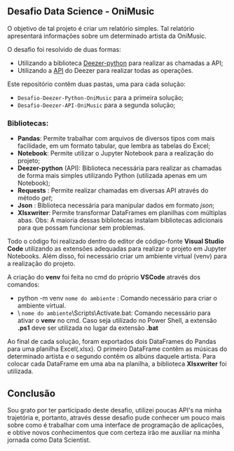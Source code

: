 ## Desafio Data Science - OniMusic ##

O objetivo de tal projeto é criar um relatório simples. Tal relatório apresentará informações sobre um determinado artista da OniMusic.

O desafio foi resolvido de duas formas:
- Utilizando a biblioteca [Deezer-python](https://deezer-python.readthedocs.io/en/stable/) para realizar as chamadas a API;
- Utilizando a [API](https://developers.deezer.com/api) do Deezer para realizar todas as operações.

Este repositório contêm duas pastas, uma para cada solução:
- `Desafio-Deezer-Python-OniMusic` para a primeira solução;
- `Desafio-Deezer-API-OniMusic` para a segunda solução;

### Bibliotecas:

- **Pandas**: Permite trabalhar com arquivos de diversos tipos com mais facilidade, em um formato tabular, que lembra as tabelas do Excel;
- **Notebook**: Permite utilizar o Jupyter Notebook para a realização do projeto;
- **Deezer-python** (API): Biblioteca necessária para realizar as chamadas de forma mais simples utilizando Python (utilizada apenas em um Notebook);
- **Requests** : Permite realizar chamadas em diversas API através do método _get_;
- **Json** : Biblioteca necessária para manipular dados em formato _json_;
- **Xlsxwriter**: Permite transformar DataFrames em planilhas com múltiplas abas.
Obs: A maioria dessas bibliotecas instalam bibliotecas adicionais para que possam funcionar sem problemas.

Todo o código foi realizado dentro do editor de código-fonte **Visual Studio Code** utilizando as extensões adequadas para realizar o projeto em Jupyter Notebooks. Além disso, foi necessário criar um ambiente virtual (venv) para a realização do projeto.

A criação do **venv** foi feita no cmd do próprio **VSCode** através dos comandos:

- python -m venv `nome do ambiente` : Comando necessário para criar o ambiente virtual.
- \ `nome do ambiente`\Scripts\Activate.bat: Comando necessário para ativar o **venv** no cmd. Caso seja utilizado no Power Shell, a extensão **.ps1** deve ser utilizada no lugar da extensão **.bat**


Ao final de cada solução, foram exportados dois DataFrames do Pandas para uma planilha Excel(.xlsx). O primeiro DataFrame contêm as músicas do determinado artista e o segundo contêm os albúns daquele artista. Para colocar cada DataFrame em uma aba na planilha, a biblioteca **Xlsxwriter** foi utilizada.

## Conclusão ##
Sou grato por ter participado deste desafio, utilizei poucas API's na minha trajetória e, portanto, através desse desafio pude conhecer um pouco mais sobre como é trabalhar com uma interface de programação de aplicações, e obtive novos conhecimentos que com certeza irão me auxiliar na minha jornada como Data Scientist.
